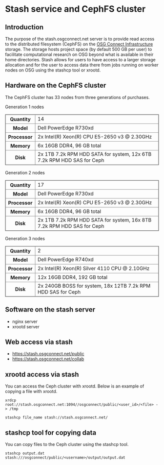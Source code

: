 # Stash service and CephFS cluster

## Introduction

The purpose of the stash.osgconnect.net server is to provide read access to the distributed filesystem (CephFS) on the [OSG Connect Infrastructure](https://opensciencegrid.org/) storage. The storage hosts project space (by default 500 GB per user) to facilitate computational research on OSG beyond what is available in their home directories. Stash allows for users to have access to a larger storage allocation and for the user to access data there from jobs running on worker nodes on OSG using the stashcp tool or xrootd.

## Hardware on the CephFS cluster

<style>
    table, tr, th, td {
        border: 1px solid gray !important;
        border-collapse: collapse;
    }
</style>

The CephFS cluster has 33 nodes from three generations of purchases. 

Generation 1 nodes

<table>
<tr><th>Quantity</th><td>14</td></tr>
<tr><th>Model</th><td>Dell PowerEdge R730xd</td></tr>
<tr><th>Processor</th><td>2x Intel(R) Xeon(R) CPU E5-2650 v3 @ 2.30GHz</td></tr>
<tr><th>Memory</th><td>6x 16GB DDR4, 96 GB total</td></tr>
<tr><th>Disk</th><td>2x 1TB 7.2k RPM HDD SATA for system, 12x 6TB 7.2k RPM HDD SAS for Ceph</td></tr>
</table>

Generation 2 nodes

<table>
<tr><th>Quantity</th><td>17</td></tr>
<tr><th>Model</th><td>Dell PowerEdge R730xd</td></tr>
<tr><th>Processor</th><td>2x Intel(R) Xeon(R) CPU E5-2650 v3 @ 2.30GHz</td></tr>
<tr><th>Memory</th><td>6x 16GB DDR4, 96 GB total</td></tr>
<tr><th>Disk</th><td>2x 1TB 7.2k RPM HDD SATA for system, 16x 8TB 7.2k RPM HDD SAS for Ceph</td></tr>
</table>

Generation 3 nodes

<table>
<tr><th>Quantity</th><td>2</td></tr>
<tr><th>Model</th><td>Dell PowerEdge R740xd</td></tr>
<tr><th>Processor</th><td>2x Intel(R) Xeon(R) Silver 4110 CPU @ 2.10GHz</td></tr>
<tr><th>Memory</th><td>12x 16GB DDR4, 192 GB total</td></tr>
<tr><th>Disk</th><td>2x 240GB BOSS for system, 18x 12TB 7.2k RPM HDD SAS for Ceph</td></tr>
</table>

## Software on the stash server

* nginx server 
* xrootd server

## Web access via stash

* <https://stash.osgconnect.net/public>
* <https://stash.osgconnect.net/collab> 

## xrootd access via stash

You can access the Ceph cluster with xrootd. Below is an example of copying a file with xrootd.

    xrdcp root://stash.osgconnect.net:1094//osgconnect/public/<user_id>/<file> -> /tmp

    stashcp file_name stash://stash.osgconnect.net/

## stashcp tool for copying data

You can copy files to the Ceph cluster using the stashcp tool.

    stashcp output.dat stash:///osgconnect/public/<username>/output/output.dat
